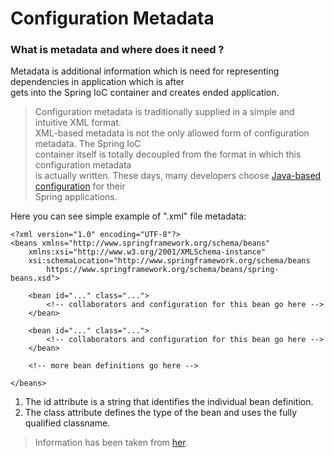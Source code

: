 # Configuration Metadata


### What is metadata and where does it need ? 

Metadata is additional information which is need for representing dependencies in application which is after  
gets into the Spring IoC container and creates ended application.  

>Configuration metadata is traditionally supplied in a simple and intuitive XML format.  
XML-based metadata is not the only allowed form of configuration metadata. The Spring IoC  
container itself is totally decoupled from the format in which this configuration metadata  
is actually written. These days, many developers choose [Java-based configuration](https://docs.spring.io/spring/docs/current/spring-framework-reference/core.html#beans-java) for their  
Spring applications.


Here you can see simple example of ".xml" file metadata:
```mxml
<?xml version="1.0" encoding="UTF-8"?>
<beans xmlns="http://www.springframework.org/schema/beans"
    xmlns:xsi="http://www.w3.org/2001/XMLSchema-instance"
    xsi:schemaLocation="http://www.springframework.org/schema/beans
        https://www.springframework.org/schema/beans/spring-beans.xsd">
        
    <bean id="..." class="...">   
        <!-- collaborators and configuration for this bean go here -->
    </bean>

    <bean id="..." class="...">
        <!-- collaborators and configuration for this bean go here -->
    </bean>

    <!-- more bean definitions go here -->

</beans>
```

1. The id attribute is a string that identifies the individual bean definition.
1. The class attribute defines the type of the bean and uses the fully qualified classname.
>Information has been taken from [her](https://docs.spring.io/spring/docs/current/spring-framework-reference/core.html).